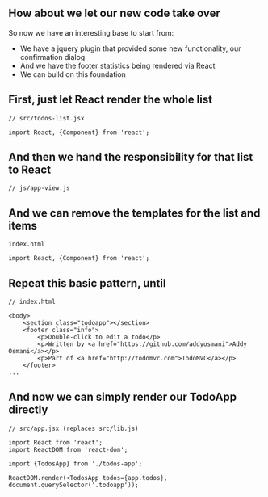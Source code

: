 ## How about we let our new code take over

So now we have an interesting base to start from:

- We have a jquery plugin that provided some new functionality, our confirmation dialog
- And we have the footer statistics being rendered via React
- We can build on this foundation


## First, just let React render the whole list

```
// src/todos-list.jsx

import React, {Component} from 'react';
```


## And then we hand the responsibility for that list to React

```
// js/app-view.js

```


## And we can remove the templates for the list and items

```
index.html

import React, {Component} from 'react';
```


## Repeat this basic pattern, until

```
// index.html

<body>
    <section class="todoapp"></section>
    <footer class="info">
        <p>Double-click to edit a todo</p>
        <p>Written by <a href="https://github.com/addyosmani">Addy Osmani</a></p>
        <p>Part of <a href="http://todomvc.com">TodoMVC</a></p>
    </footer>
...
```


## And now we can simply render our TodoApp directly

```
// src/app.jsx (replaces src/lib.js)

import React from 'react';
import ReactDOM from 'react-dom';

import {TodosApp} from './todos-app';

ReactDOM.render(<TodosApp todos={app.todos}, document.querySelector('.todoapp'));
```
